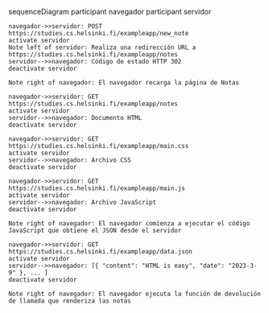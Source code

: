 sequenceDiagram
    participant navegador
    participant servidor

    navegador->>servidor: POST https://studies.cs.helsinki.fi/exampleapp/new_note
    activate servidor
    Note left of servidor: Realiza una redirección URL a https://studies.cs.helsinki.fi/exampleapp/notes
    servidor-->>navegador: Código de estado HTTP 302
    deactivate servidor

    Note right of navegador: El navegador recarga la página de Notas
    
    navegador->>servidor: GET https://studies.cs.helsinki.fi/exampleapp/notes
    activate servidor
    servidor-->>navegador: Documento HTML
    deactivate servidor
    
    navegador->>servidor: GET https://studies.cs.helsinki.fi/exampleapp/main.css
    activate servidor
    servidor-->>navegador: Archivo CSS
    deactivate servidor
    
    navegador->>servidor: GET https://studies.cs.helsinki.fi/exampleapp/main.js
    activate servidor
    servidor-->>navegador: Archivo JavaScript
    deactivate servidor
    
    Note right of navegador: El navegador comienza a ejecutar el código JavaScript que obtiene el JSON desde el servidor
    
    navegador->>servidor: GET https://studies.cs.helsinki.fi/exampleapp/data.json
    activate servidor
    servidor-->>navegador: [{ "content": "HTML is easy", "date": "2023-3-9" }, ... ]
    deactivate servidor

    Note right of navegador: El navegador ejecuta la función de devolución de llamada que renderiza las notas
